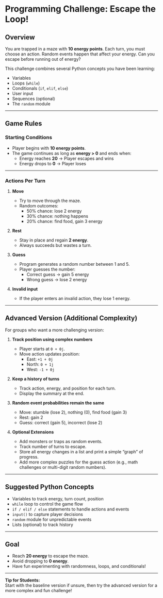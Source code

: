 # Programming Challenge: Escape the Loop!

## Overview
You are trapped in a maze with **10 energy points**. Each turn, you must choose an action. Random events happen that affect your energy. Can you escape before running out of energy?

This challenge combines several Python concepts you have been learning:
- Variables
- Loops (`while`)
- Conditionals (`if`, `elif`, `else`)
- User input
- Sequences (optional)
- The `random` module

---

## Game Rules

### Starting Conditions
- Player begins with **10 energy points**.
- The game continues as long as **energy > 0** and ends when:
  - Energy reaches **20** → Player escapes and wins
  - Energy drops to **0** → Player loses

---

### Actions Per Turn
1. **Move**
   - Try to move through the maze.
   - Random outcomes:
     - 50% chance: lose 2 energy
     - 30% chance: nothing happens
     - 20% chance: find food, gain 3 energy
 

2. **Rest**
   - Stay in place and regain **2 energy**.
   - Always succeeds but wastes a turn.

3. **Guess**
   - Program generates a random number between 1 and 5.
   - Player guesses the number:
     - Correct guess → gain 5 energy
     - Wrong guess → lose 2 energy

4. **Invalid input**
   - If the player enters an invalid action, they lose 1 energy.

---

## Advanced Version (Additional Complexity)

For groups who want a more challenging version:

1. **Track position using complex numbers**
   - Player starts at `0 + 0j`.
   - Move action updates position:
     - East: `+1 + 0j`
     - North: `0 + 1j`
     - West: `-1 + 0j`

2. **Keep a history of turns**
   - Track action, energy, and position for each turn.
   - Display the summary at the end.

3. **Random event probabilities remain the same**
   - Move: stumble (lose 2), nothing (0), find food (gain 3)
   - Rest: gain 2
   - Guess: correct (gain 5), incorrect (lose 2)

4. **Optional Extensions**
   - Add monsters or traps as random events.
   - Track number of turns to escape.
   - Store all energy changes in a list and print a simple “graph” of progress.
   - Add more complex puzzles for the guess action (e.g., math challenges or multi-digit random numbers).

---

## Suggested Python Concepts
- Variables to track energy, turn count, position
- `while` loop to control the game flow
- `if / elif / else` statements to handle actions and events
- `input()` to capture player decisions
- `random` module for unpredictable events
- Lists (optional) to track history

---

## Goal
- Reach **20 energy** to escape the maze.
- Avoid dropping to **0 energy**.
- Have fun experimenting with randomness, loops, and conditionals!

---

**Tip for Students:**  
Start with the baseline version if unsure, then try the advanced version for a more complex and fun challenge!
